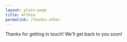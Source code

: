 ```yaml
---
layout: plain-page
title: Althea
permalink: /thanks-other
---
```


Thanks for getting in touch! We'll get back to you soon!
